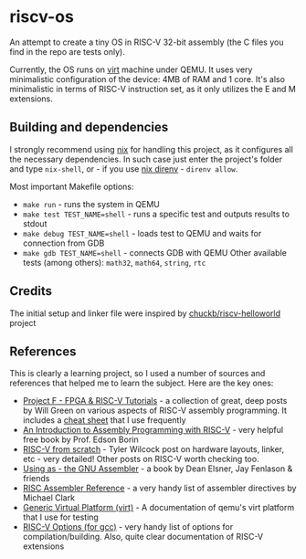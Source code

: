 # riscv-os
An attempt to create a tiny OS in RISC-V 32-bit assembly
(the C files you find in the repo are tests only).

Currently, the OS runs on [virt](https://www.qemu.org/docs/master/system/riscv/virt.html) machine under QEMU.
It uses very minimalistic configuration of the device: 4MB of RAM and 1 core.
It's also minimalistic in terms of RISC-V instruction set, as it only utilizes the E and M
extensions.

## Building and dependencies

I strongly recommend using [nix](https://nixos.org/download/#download-nix) for handling this project, as it configures all the necessary dependencies.
In such case just enter the project's folder and type `nix-shell`, or - if you use
[nix direnv](https://github.com/nix-community/nix-direnv) - `direnv allow`.

Most important Makefile options:
- `make run` - runs the system in QEMU
- `make test TEST_NAME=shell` - runs a specific test and outputs results to stdout
- `make debug TEST_NAME=shell` - loads test to QEMU and waits for connection from GDB
- `make gdb TEST_NAME=shell` - connects GDB with QEMU
Other available tests (among others): `math32`, `math64`, `string`, `rtc`

## Credits
The initial setup and linker file were inspired by
[chuckb/riscv-helloworld](https://github.com/chuckb/riscv-helloworld) project

## References
This is clearly a learning project, so I used a number of sources and
references that helped me to learn the subject. Here are the key ones:

- [Project F - FPGA & RISC-V Tutorials](https://projectf.io/posts/) -
  a collection of great, deep posts by Will Green on various aspects
  of RISC-V assembly programming. It includes a
  [cheat sheet](https://projectf.io/posts/riscv-cheat-sheet/) that I use frequently
- [An Introduction to Assembly Programming with RISC-V](https://riscv-programming.org/book/riscv-book.html) -
  very helpful free book by Prof. Edson Borin
- [RISC-V from scratch](https://twilco.github.io/riscv-from-scratch/2019/04/27/riscv-from-scratch-2.html) -
  Tyler Wilcock post on hardware layouts, linker, etc - very detailed!
  Other posts on RISC-V worth checking too.
- [Using as - the GNU Assembler](http://microelectronics.esa.int/erc32/doc/as.pdf) -
  a book by Dean Elsner, Jay Fenlason & friends
- [RISC Assembler Reference](https://michaeljclark.github.io/asm.html) -
  a very handy list of assembler directives by Michael Clark
- [Generic Virtual Platform (virt)](https://www.qemu.org/docs/master/system/riscv/virt.html) -
  A documentation of qemu's virt platform that I use for testing
- [RISC-V Options (for gcc)](https://gcc.gnu.org/onlinedocs/gcc/RISC-V-Options.html) -
  very handy list of options for compilation/building. Also, quite clear documentation of
  RISC-V extensions
